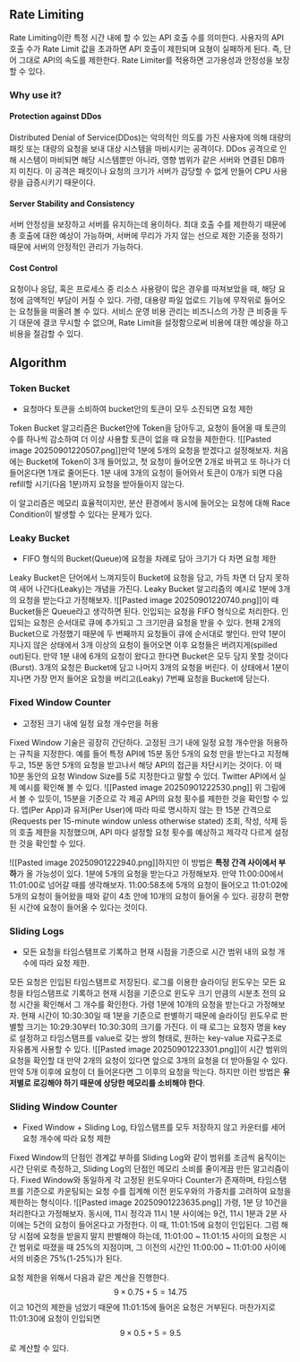 ## Rate Limiting

Rate Limiting이란 특정 시간 내에 할 수 있는 API 호출 수를 의미한다. 사용자의 API 호출 수가 Rate Limit 값을 초과하면 API 호출이 제한되며 요쳥이 실패하게 된다. 즉, 단어 그대로 API의 속도를 제한한다. Rate Limiter를 적용하면 고가용성과 안정성을 보장할 수 있다.

### Why use it?

#### Protection against DDos
Distributed Denial of Service(DDos)는 악의적인 의도를 가진 사용자에 의해 대량의 패킷 또는 대량의 요청을 보내 대상 시스템을 마비시키는 공격이다. DDos 공격으로 인해 시스템이 마비되면 해당 시스템뿐만 아니라, 영향 범위가 같은 서버와 연결된 DB까지 미친다.
이 공격은 패킷이나 요청의 크기가 서버가 감당할 수 없게 만들어 CPU 사용량을 급증시키기 때문이다.

#### Server Stability and Consistency
서버 안정성을 보장하고 서버를 유지하는데 용이하다. 최대 호출 수를 제한하기 때문에 총 호출에 대한 예상이 가능하며, 서버에 무리가 가지 않는 선으로 제한 기준을 정하기 때문에 서버의 안정적인 관리가 가능하다.

#### Cost Control
요청이나 응답, 혹은 프로세스 중 리소스 사용량이 많은 경우를 따져보았을 때, 해당 요청에 금액적인 부담이 커질 수 있다. 가령, 대용량 파일 업로드 기능에 무작위로 들어오는 요청들을 떠올려 볼 수 있다. 서비스 운영 비용 관리는 비즈니스의 가장 큰 비중을 두기 대문에 결코 무시할 수 없으며, Rate Limit을 설정함으로써 비용에 대한 예상을 하고 비용을 절감할 수 있다.

## Algorithm

### Token Bucket
- 요청마다 토큰을 소비하여 bucket안의 토큰이 모두 소진되면 요청 제한

Token Bucket 알고리즘은 Bucket안에 Token을 담아두고, 요청이 들어올 때 토큰의 수를 하나씩 감소하여 더 이상 사용할 토큰이 없을 때 요청을 제한한다.
![[Pasted image 20250901220507.png]]만약 1분에 5개의 요청을 받겠다고 설정해보자. 처음에는 Bucket에 Token이 3개 들어있고, 첫 요청이 들어오면 2개로 바뀌고 또 하나가 더 들어온다면 1개로 줄어든다. 1분 내에 3개의 요청이 들어와서 토큰이 0개가 되면 다음 refill할 시기(다음 1분)까지 요청을 받아들이지 않는다.

이 알고리즘은 메모리 효율적이지만, 분산 환경에서 동시에 들어오는 요청에 대해 Race Condition이 발생할 수 있다는 문제가 있다.

### Leaky Bucket
- FIFO 형식의 Bucket(Queue)에 요청을 차례로 담아 크기가 다 차면 요청 제한

Leaky Bucket은 단어에서 느껴지듯이 Bucket에 요청을 담고, 가득 차면 더 담지 못하여 새어 나간다(Leaky)는 개념을 가진다.
Leaky Bucket 알고리즘의 예시로 1분에 3개의 요청을 받는다고 가정해보자.
![[Pasted image 20250901220740.png]]이 때 Bucket들은 Queue라고 생각하면 된다. 인입되는 요청을 FIFO 형식으로 처리한다.
인입되는 요청은 순서대로 큐에 추가되고 그 크기만큼 요청을 받을 수 있다. 현재 2개의 Bucket으로 가정했기 때문에 두 번째까지 요청들이 큐에 순서대로 쌓인다. 만약 1분이 지나지 않은 상태에서 3개 이상의 요청이 들어오면 이후 요청들은 버려지게(spilled out)된다. 만약 1분 내에 6개의 요청이 왔다고 한다면 Bucket은 모두 담지 못할 것이다(Burst). 3개의 요청은 Bucket에 담고 나머지 3개의 요청을 버린다. 이 상태에서 1분이 지나면 가장 먼저 들어온 요청을 버리고(Leaky) 7번째 요청을 Bucket에 담는다.

### Fixed Window Counter
- 고정된 크기 내에 일정 요청 개수만을 허용

Fixed Window 기술은 굉장히 간단하다. 고정된 크기 내에 일정 요청 개수만을 허용하는 규칙을 지정한다.
예를 들어 특정 API에 15분 동안 5개의 요청 만을 받는다고 지정해두고, 15분 동안 5개의 요청을 받고나서 해당 API의 접근을 차단시키는 것이다. 이 때 10분 동안의 요청 Window Size를 5로 지정한다고 말할 수 있더.
Twitter API에서 실제 예시를 확인해 볼 수 있다.
![[Pasted image 20250901222530.png]]
위 그림에서 볼 수 있듯이, 15분을 기준으로 각 제공 API의 요청 횟수를 제한한 것을 확인할 수 있다.
앱(Per App)과 유저(Per User)에 따라 따로 명시하지 않는 한 15분 간격으로(Requests per 15-minute window unless otherwise stated) 조회, 작성, 삭제 등의 호출 제한을 지정했으며, API 마다 설정할 요청 횟수를 예상하고 제각각 다르게 설정한 것을 확인할 수 있다.

![[Pasted image 20250901222940.png]]하지만 이 방법은 **특정 간격 사이에서 부하**가 올 가능성이 있다.
1분에 5개의 요청을 받는다고 가정해보자. 만약 11:00:00에서 11:01:00로 넘어갈 때를 생각해보자. 11:00:58초에 5개의 요청이 들어오고 11:01:02에 5개의 요청이 들어왔을 때와 같이 4초 안에 10개의 요청이 들어올 수 있다. 굉장히 편향된 시간에 요청이 들어올 수 있다는 것이다.

### Sliding Logs
- 모든 요청을 타임스탬프로 기록하고 현재 시점을 기준으로 시간 범위 내의 요청 개수에 따라 요청 제한.

모든 요청은 인입된 타임스탬프로 저장된다. 로그를 이용한 슬라이딩 윈도우는 모든 요청을 타임스탬프로 기록하고 현재 시점을 기준으로 윈도우 크기 만큼의 시분초 전의 요청 시간을 확인해서 그 개수를 확인한다.
가령 1분에 10개의 요청을 받는다고 가정해보자. 현재 시간이 10:30:30일 때 1분을 기준으로 판별하기 때문에 슬라이딩 윈도우로 판별할 크기는 10:29:30부터 10:30:30의 크기를 가진다. 이 때 로그는 요청자 명을 key로 설정하고 타임스탬프를 value로 갖는 쌍의 형태로, 원하는 key-value 자료구조로 자유롭게 사용할 수 있다.
![[Pasted image 20250901223301.png]]이 시간 범위의 요청을 확인할 대 만약 2개의 요청이 있다면 앞으로 3개의 요청을 더 받아들일 수 있다.
만약 5개 이후에 요청이 더 들어온다면 그 이후의 요청을 막는다. 하지만 이런 방법은 **유저별로 로깅해야 하기 때문에 상당한 메모리를 소비해야 한다**.

### Sliding Window Counter
- Fixed Window + Sliding Log, 타임스탬프를 모두 저장하지 않고 카운터를 세어 요청 개수에 따라 요청 제한

Fixed Window의 단점인 경계값 부하를 Sliding Log와 같이 범위를 조금씩 움직이는 시간 단위로 측정하고, Sliding Log의 단점인 메모리 소비를 줄이게끔 만든 알고리즘이다.
Fixed Window와 동일하게 각 고정된 윈도우마다 Counter가 존재하며, 타임스탬프를 기준으로 카운팅되는 요청 수를 집계해 이전 윈도우와의 가중치를 고려하여 요청을 제한하는 형식이다.
![[Pasted image 20250901223635.png]]
가령, 1분 당 10건을 처리한다고 가정해보자. 동시에, 11시 정각과 11시 1분 사이에는 9건, 11시 1분과 2분 사이에는 5건의 요청이 들어온다고 가정한다.
이 때, 11:01:15에 요청이 인입된다. 그럼 해당 시점에 요청을 받을지 말지 판별해야 하는데, 11:01:00 ~ 11:01:15 사이의 요청은 시간 범위로 따졌을 때 25%의 지점이며, 그 이전의 시간인 11:00:00 ~ 11:01:00 사이에서의 비중은 75%(1-25%)가 된다.

요청 제한을 위해서 다음과 같은 계산을 진행한다.
$$9 \times 0.75 + 5 = 14.75 $$이고 10건의 제한을 넘었기 때문에 11:01:15에 들어온 요청은 거부된다.
마찬가지로  11:01:30에 요청이 인입되면 $$ 9 \times 0.5 + 5 = 9.5 $$로 계산할 수 있다.

